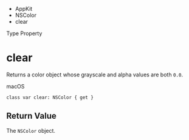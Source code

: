 

- AppKit
- NSColor
-  clear 

Type Property

# clear

Returns a color object whose grayscale and alpha values are both `0.0`.

macOS

``` source
class var clear: NSColor { get }
```

## Return Value

The `NSColor` object.

